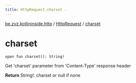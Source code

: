 ```yaml
---
title: HttpRequest.charset - 
---
```


[be.zvz.kotlininside.http](../index.html) / [HttpRequest](index.html) / [charset](./charset.html)

# charset

`open fun charset(): String!`

Get 'charset' parameter from 'Content-Type' response header

**Return**
String!: charset or null if none

